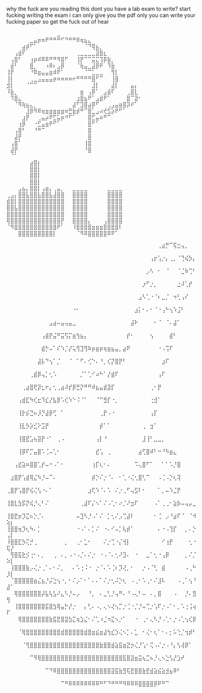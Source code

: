 why the fuck are you reading this dont you have a lab exam to write?
start fucking writing the exam i can only give you the pdf
only you can write your fucking paper so 
get the fuck out of hear 


⠀⠀⠀⠀⠀⠀⠀⠀⠀⠀⠀⠀⠀⣀⠀⠀⠀⠀⠀⠀⠀⠀⠀⠀⠀⠀⠀⠀⠀⠀⠀⠀⠀⠀⠀
⠀⠀⠀⠀⠀⠀⣀⣤⡶⠶⠟⠛⠛⠛⠋⠙⠛⠛⠿⢶⣦⣄⠀⠀⠀⠀⠀⠀⠀⠀⠀⠀⠀⠀⠀
⠀⠀⠀⠀⣴⡾⠋⠁⠀⠀⠀⠀⠀⠀⠀⠀⠀⠀⠀⠀⠈⠙⢿⣦⡀⠀⠀⠀⠀⠀⠀⠀⠀⠀⠀
⠀⠀⢠⣾⠏⠀⠀⠀⠀⠀⠀⠀⠀⠀⠀⠀⠀⠀⢀⣀⣀⣀⣀⣽⣿⣆⠀⠀⠀⠀⠀⠀⠀⠀⠀
⠀⢠⣿⠃⠀⠀⢰⡶⠾⠿⠿⠛⠛⠻⣿⠋⠀⠀⢸⡟⠉⠉⣭⣍⢹⡿⣷⡀⠀⠀⠀⠀⠀⠀⠀
⠀⣾⠃⠀⠀⠀⣿⡀⠀⠀⠰⠿⠆⣠⡿⠀⠀⠀⠈⢷⣤⣀⣼⡿⠟⠀⠹⣷⠀⠀⠀⠀⠀⠀⠀
⢸⡟⠀⠀⠀⠀⠘⠿⣶⣤⣤⣶⠾⠟⠁⠀⠀⠀⠀⠀⠈⠉⣁⣀⣀⠀⠀⢻⡇⠀⠀⠀⠀⠀⠀
⢸⡇⠀⠀⠀⠀⢀⣀⣠⣤⣤⣤⡶⠶⠶⠶⠶⠖⠛⠛⠛⠛⣿⠋⠉⠀⠀⢸⣿⠀⠀⠀⠀⠀⠀
⣺⡇⠀⠀⠀⠈⠉⠉⠀⠀⠀⠀⠀⠀⠀⠀⠀⠀⠀⠀⠀⠀⣸⡇⠀⠀⠀⣼⡇⠀⠀⠀⣤⡄⠀
⠸⣷⡀⠀⠀⠀⠀⠀⠀⠀⠀⠀⠀⠀⠀⠀⠀⠀⠀⣶⠀⢠⡿⠁⠀⣠⣾⠏⠀⠀⠀⢀⣿⣇⠀
⠀⠹⣿⣄⠀⠀⠀⠀⠀⠀⠀⠀⠀⠀⠀⠀⠀⠀⣰⣿⣦⠟⠁⣠⣾⠟⠁⠀⠀⠀⠀⣿⠉⣽⠂
⠀⠀⠈⠻⢷⣦⣄⡀⠀⠀⠀⠀⠀⠀⠀⠀⠀⣼⠋⣹⣿⣴⡿⠋⠀⠀⢀⣠⣤⣶⣿⡽⠞⠁⠀
⠀⠀⠀⠀⠀⣸⡿⠻⠿⢶⣶⣶⣶⣶⣶⠶⣛⣷⡾⠛⠉⣿⣁⣠⠴⢞⣫⡵⠟⠋⠁⠀⠀⠀⠀
⠀⠀⠀⠀⣰⡟⠀⠀⢀⣤⡴⠟⣋⣥⡶⠚⠋⠁⠀⠀⠀⣿⣋⣤⠶⠛⠉⠀⠀⠀⠀⠀⠀⠀⠀
⠀⠀⠀⢰⡿⠀⠀⠐⣋⣤⣶⠟⠋⠁⠀⠀⠀⠀⠀⠀⠀⣿⠋⠁⠀⠀⠀⠀⠀⠀⠀⠀⠀⠀⠀
⠀⠀⢠⣿⠃⠀⠀⠘⠛⠉⠀⠀⠀⠀⠀⠀⠀⠀⠀⠀⠀⣿⠀⠀⠀⠀⠀⠀⠀⠀⠀⠀⠀⠀⠀
⠀⠀⣼⡟⠀⠀⠀⠀⠀⠀⠀⠀⠀⠀⠀⠀⠀⠀⠀⠀⠀⣿⠀⠀⠀⠀⠀⠀⠀⠀⠀⠀⠀⠀⠀
⠀⢠⣿⠁⠀⠀⠀⠀⠀⠀⠀⠀⠀⠀⠀⠀⠀⠀⠀⠀⢸⣿⠀⠀⠀⠀⠀⠀⠀⠀⠀⠀⠀⠀⠀
⠀⣼⡟⠀⠀⠀⠀⠀⠀⠀⠀⠀⠀⠀⠀⠀⠀⠀⠀⠀⠘⣿⠀⠀⠀⠀⠀⠀⠀⠀⠀⠀⠀⠀⠀
⠀⠈⠁⠀⠀⠀⠀⠀⠀⠀⠀⠀⠀⠀⠀⠀⠀⠀⠀⠀⠀⠀⠀⠀⠀⠀⠀⠀⠀⠀⠀⠀⠀⠀⠀
⠀⠀⠀⠀⠀⠀⣴⣿⡆⠀⠀⠀⠀⠀⠀⠀⠀⠀⠀⠀⠀⠀⠀⠀⠀⠀⠀⠀⠀⠀
⠀⠀⠀⠀⠀⠀⣿⣿⡇⠀⠀⠀⠀⠀⠀⠀⠀⠀⠀⠀⠀⠀⠀⠀⠀⠀⠀⠀⠀⠀
⠀⠀⠀⠀⠀⠀⣿⣿⡇⠀⠀⠀⠀⠀⠀⠀⠀⠀⠀⠀⠀⠀⠀⠀⠀⠀⠀⠀⠀⠀
⠀⠀⠀⠀⠀⠀⣿⣿⡇⠀⠀⠀⠀⠀⠀⠀⠀⠀⠀⠀⠀⠀⠀⠀⠀⠀⠀⠀⠀⠀
⠀⠀⠀⣠⣦⡄⣿⣿⡇⢠⣶⡄⢀⣤⡀⠀⠀⣀⣀⣀⣀⠀⠀⠀⠀⠀⣀⣀⣀⣀
⢀⣠⡄⣿⣿⣧⣿⣿⣧⣿⣿⣧⣼⣿⣿⠀⠀⣿⣿⣿⣿⠀⠀⠀⠀⠀⣿⣿⣿⣿
⣾⣿⡇⣿⣿⣿⣿⣿⣿⣿⣿⣿⣿⣿⣿⠀⠀⣿⣿⣿⣿⠀⠀⠀⠀⠀⣿⣿⣿⣿
⣿⣿⣧⣿⣿⣿⣿⣿⣿⣿⣿⣿⣿⣿⣿⠀⠀⣿⣿⣿⣿⠀⠀⠀⠀⠀⣿⣿⣿⣿
⣿⣿⣿⣿⣿⣿⣿⣿⣿⣿⣿⣿⣿⣿⣿⠀⠀⣿⣿⣿⣿⠀⠀⠀⠀⠀⣿⣿⣿⣿
⢿⣿⣿⣿⣿⣿⣿⣿⣿⣿⣿⣿⣿⣿⡟⠀⠀⣿⣿⣿⣿⡄⠀⠀⠀⢠⣿⣿⣿⣿
⠈⠻⣿⣿⣿⣿⣿⣿⣿⣿⣿⣿⣿⠟⠁⠀⠀⠸⣿⣿⣿⣿⣶⣶⣶⣿⣿⣿⣿⠇
⠀⠀⠀⣿⣿⣿⣿⣿⣿⣿⣿⣿⡇⠀⠀⠀⠀⠀⠈⠻⠿⣿⣿⣿⣿⣿⠿⠟⠁⠀


⠀⠀⠀⠀⠀⠀⠀⠀⠀⠀⠀⠀⠀⠀⠀⠀⠀⠀⠀⠀⠀⠀⠀⠀⠀⠀⠀⠀⠀⠀⠀⠀⠀⠀⠀⠀⠀⠀⠀⢀⣴⡛⠉⢯⣒⢤⡀⠀⠀⠀⠀
⠀⠀⠀⠀⠀⠀⠀⠀⠀⠀⠀⠀⠀⠀⠀⠀⠀⠀⠀⠀⠀⠀⠀⠀⠀⠀⠀⠀⠀⠀⠀⠀⠀⠀⠀⠀⠀⢠⡖⢡⡐⡄⢀⡀⠈⢙⢮⡳⡄⠀⠀                                                                                              
⠀⠀⠀⠀⠀⠀⠀⠀⠀⠀⠀⠀⠀⠀⠀⠀⠀⠀⠀⠀⠀⠀⠀⠀⠀⠀⠀⠀⠀⠀⠀⠀⠀⠀⠀⠀⡠⠣⠀⠂⠀⠈⠀⠀⠈⣈⠷⢉⠃⠀⠀
⠀⠀⠀⠀⠀⠀⠀⠀⠀⠀⠀⠀⠀⠀⠀⠀⠀⠀⠀⠀⠀⠀⠀⠀⠀⠀⠀⠀⠀⠀⠀⠀⠀⠀⠀⡰⠋⡐⡀⠀⠀⠀⠀⠀⣐⠼⢁⡞⠀⠀⠀
⠀⠀⠀⠀⠀⠀⠀⠀⠀⠀⠀⠀⠀⠀⠀⠀⠀⠀⠀⠀⠀⠀⠀⠀⠀⠀⠀⠀⠀⠀⠀⠀⠀⠀⣠⠣⢁⠐⠈⠆⣀⡈⠀⠲⢃⢠⠎⠀⠀⠀⠀
⠀⠀⠀⠀⠀⠀⠀⠀⠀⠀⠀⠀⠀⠀⠀⠀⠀⠐⠂⠀⠀⠀⠀⠀⠀⠀⠀⠀⠀⠀⠀⠀⠀⣰⡅⠂⠄⠂⠈⠐⢠⠓⢢⠱⣨⠃⠀⠀⠀⠀⠀
⠀⠀⠀⠀⠀⠀⠀⠀⠀⠀⠀⣠⣴⠤⣤⢤⣤⣀⠀⠀⠀⠀⠀⠀⠀⠀⠀⠀⠀⠀⠀⠀⣼⠗⠀⠀⠀⠀⠂⠈⠀⠈⠄⣼⠁⠀⠀⠀⠀⠀⠀
⠀⠀⠀⠀⠀⠀⠀⠀⠀⢠⣾⡟⣬⠛⣭⢫⡍⣶⢳⣦⡄⠀⠀⠀⠀⠀⠀⠀⠀⠀⠀⡞⠂⠀⠀⠀⠀⢢⠀⠀⠀⠀⣾⠃⠀⠀⠀⠀⠀⠀⠀
⠀⠀⠀⠀⠀⠀⠀⠀⠀⣾⡓⠤⠁⠎⠱⡈⡜⢥⢻⣹⢻⠷⡶⣶⡶⢶⣶⣦⣤⡀⣴⠟⠀⠀⠀⠀⠀⠀⠀⠐⠠⢩⠏⠀⠀⠀⠀⠀⠀⠀⠀
⠀⠀⠀⠀⠀⠀⠀⠀⣼⡧⠙⢢⠁⡈⠀⠀⠈⠀⠁⠋⠄⢊⠑⠄⠘⡀⢎⡝⣿⡟⠃⠀⠀⠀⠀⠀⠀⠀⠀⠀⣰⠏⠀⠀⠀⠀⠀⠀⠀⠀⠀
⠀⠀⠀⠀⠀⠀⢀⣾⡿⢤⡁⢂⠡⠀⠀⠀⠀⠀⠀⡈⠁⢁⠊⠴⠓⠁⡜⣾⠏⠀⠀⠀⠀⠀⠀⠀⠀⠀⠀⢠⠏⠀⠀⠀⠀⠀⠀⠀⠀⠀⠀
⠀⠀⠀⠀⢀⣴⣿⢟⡽⣂⠖⡄⢂⢀⣴⠼⡞⡿⣛⡝⠛⠛⠾⣦⣤⣾⣽⡏⠀⠀⠀⠀⠀⠀⠀⠀⠀⢀⠂⡟⠀⠀⠀⠀⠀⠀⠀⠀⠀⠀⠀
⠀⠀⠀⢠⣾⣏⠳⢎⣖⠹⣎⡜⣧⡿⠡⢎⠱⠑⠨⠈⠁⠀⠀⠈⠉⣻⡏⠐⡀⠀⠀⠀⠀⠀⠀⠀⠀⢐⣺⠁⠀⠀⠀⠀⠀⠀⠀⠀⠀⠀⠀
⠀⠀⠀⢸⡗⡮⣙⠦⡸⡙⣼⡿⢋⠀⠁⠀⠀⠀⠀⠀⠀⠀⠀⠀⢀⡟⠠⠐⠀⠀⠀⠀⠀⠀⠀⠀⠀⢠⡏⠀⠀⠀⠀⠀⠀⠀⠀⠀⠀⠀⠀
⠀⠀⠀⢸⣇⡳⡵⣊⠕⣩⡟⠀⠀⠀⠀⠀⠀⠀⠀⠀⠀⠀⠀⠀⡾⠁⠁⠀⠀⠀⠀⠀⠀⠀⠀⢀⠀⣲⠁⠀⠀⠀⠀⠀⠀⠀⠀⠀⠀⠀⠀
⠀⠀⠀⢸⣿⣟⣡⢦⣽⡟⠐⠁⠀⢀⠠⠀⠀⠀⠀⠀⠀⠀⠀⢠⡇⠘⠀⠀⠀⠀⠀⠀⠀⠀⠀⣸⢸⠃⣀⣀⡀⠀⠀⠀⠀⠀⠀⠀⠀⠀⠀
⠀⠀⠀⢸⡿⠏⡉⣤⣿⠡⢈⠤⢁⠂⠀⠀⠀⠀⠀⠀⠀⠀⠀⣞⢡⠀⢀⠀⠀⠀⠀⠀⠀⠀⣴⢋⣿⠾⠃⠒⠘⠳⣶⣄⠀⠀⠀⠀⠀⠀⠀
⠀⠀⢠⣞⣵⠶⣿⣿⢁⡞⠤⠒⠠⠁⠂⠀⠀⠀⠀⠀⠀⠀⢰⡏⢆⠂⠄⠀⠀⠀⠀⠀⠀⠩⢄⣿⠋⠁⠀⠀⠁⠁⠡⡘⣿⠀⠀⠀⠀⠀⠀
⠀⣰⣿⡟⢡⣾⢿⣌⠳⡘⠤⠉⠄⠀⠀⠀⠀⠀⠀⠀⠀⠀⡾⡑⠌⡐⠈⠄⠀⠂⢁⠐⢌⢂⣿⢃⠉⠀⠀⠠⢈⠠⡑⢆⢽⠀⠀⠀⠀⠀⠀
⢀⣿⡟⢡⣿⡟⢮⢌⢣⠐⠄⠁⠀⠀⠀⠀⠀⠀⠀⠀⠀⣰⢏⠱⠈⠄⠡⠀⠌⡐⢀⠋⢤⣫⠇⠂⠀⠀⠀⠁⡀⠤⠱⣈⡟⠀⠀⠀⠀⠀⠀
⢸⣿⣇⣳⡯⡝⢮⡘⢄⠃⠌⠀⠀⠀⠀⠀⠀⠀⠀⢀⣼⠏⡌⠢⠁⠌⠠⢁⠂⠔⡈⠜⣲⠏⠀⠀⠀⠀⠠⠁⢀⢀⠂⣵⡷⠤⢤⡤⣀⠀⠀
⢸⣿⣟⡶⡹⣍⠦⡑⡈⠄⠀⠀⠀⠀⠀⠀⠀⠀⠤⣹⠣⡘⠠⠁⠌⠀⡁⢂⠌⡠⢉⣼⠇⠀⠀⠀⠀⠀⠂⢈⠀⡠⠘⣴⠏⠈⠀⠈⠺⢵⡆
⢸⣿⣿⢶⡹⢆⠳⠄⡁⠀⠀⠀⠀⠀⠀⠀⠀⠀⠐⠠⠁⠄⡁⠌⠀⠐⠄⠊⠤⡁⢧⡾⠁⠀⠀⠀⠀⠀⠀⠄⠐⠠⢹⡏⠀⠀⡀⠄⡑⢠⡇
⠸⣿⣿⣏⡳⢍⡚⢀⠀⠀⠀⠀⠀⠀⠀⡀⠀⠀⢀⠂⣁⠂⠀⠀⠀⠌⡐⢉⠐⡌⢺⡇⠀⠀⠀⠀⠀⠀⠀⠀⠊⢰⡟⠀⠀⠀⠀⢂⠐⢯⡜
⠀⢻⣿⣯⣗⡪⢐⠂⠄⡀⠀⠀⢀⠀⠄⡀⠠⠐⠠⡈⠄⠌⡐⠀⠐⠠⠈⠄⢂⠜⣹⠄⠀⠐⠀⠀⣀⠁⢂⠐⢠⡿⠀⠀⠀⠀⡀⠌⡈⠵⡇
⠀⢸⣿⣿⣿⣷⡠⢌⡐⢀⠁⠄⠂⠌⡀⠀⠀⠄⠡⢐⠨⠐⠀⡐⠈⠄⠡⢈⠆⡹⢜⡀⠂⠀⠀⡐⠠⠈⢃⠀⣾⠀⠀⠀⠀⠀⠠⢀⠓⡸⡇
⠀⠈⣿⣿⣿⣿⣿⣶⣌⣦⡘⡬⣑⢢⠐⡀⠂⠌⡠⠁⠂⠁⠄⠄⠁⠌⡐⢂⠬⡑⢆⠀⠠⢀⠂⠡⢀⠂⠌⣸⠧⠀⠀⠀⠠⢀⠁⢢⠘⣼⠁
⠀⠀⢿⣿⣿⣿⣿⣿⣿⡼⣧⢧⣣⠜⣄⠣⡘⠤⡠⠀⠀⠘⡀⠀⠄⣀⢃⡘⢤⠛⠄⠘⠠⢄⠃⠤⠀⠄⡀⣿⠀⠀⠀⠠⠀⠀⡘⠄⣻⢻⠀
⠀⠀⢸⣿⣿⣿⣿⣿⣿⣿⣯⣿⣳⢿⣤⡓⡜⡐⠀⠀⡄⢃⠄⠠⡀⢄⠢⢜⢢⡉⡐⢈⠐⡈⡘⠤⢉⡐⢡⠏⡐⠠⠁⠂⡀⠡⢐⢨⢴⠏⠀
⠀⠀⠀⢿⣿⣿⣿⣿⣿⣿⣿⣷⣯⣟⣿⣽⣳⣍⢶⣱⣌⠂⠌⢁⠰⣈⠲⣍⠢⡐⠁⠀⠀⠐⠀⢀⠂⢄⠣⡘⠠⢁⠂⡐⠠⢁⢢⢎⡿⠀⠀
⠀⠀⠀⠈⢿⣿⣿⣿⣿⣿⣿⣿⣿⣿⣾⣿⣿⣿⣿⣿⣾⣿⣶⣮⣶⣼⢳⣎⡱⢌⠢⡁⠄⣁⠀⠂⢌⠂⢆⠁⠂⠄⡂⠥⢑⡈⢲⡾⠃⠀⠀
⠀⠀⠀⠀⠈⢻⣿⣿⣿⣿⣿⣿⣿⣿⣿⣿⣿⣿⣿⣿⣿⣿⣿⣿⣷⣿⣿⣾⣵⣯⣶⣝⡲⢌⡘⢡⠂⢍⠠⠌⡐⠠⠘⡄⢣⢼⡿⠁⠀⠀⠀
⠀⠀⠀⠀⠀⠀⠉⠻⢿⣿⣿⣿⣿⣿⣿⣿⣿⣿⣿⣿⣿⣿⣿⣿⣿⣿⣿⣿⣿⣿⣯⣿⣽⣶⣭⢦⣉⠦⡘⢄⠢⣑⢣⡜⣱⠞⠀⠀⠀⠀⠀
⠀⠀⠀⠀⠀⠀⠀⠀⠀⠀⠉⠙⠿⣿⣿⣿⣿⣿⣿⣿⣿⣿⣿⣿⣿⣿⣿⣽⣯⣷⣻⢯⣟⣿⣿⣷⣟⣾⣵⣮⣵⣺⣦⠿⠃⠀⠀⠀⠀⠀⠀
⠀⠀⠀⠀⠀⠀⠀⠀⠀⠀⠀⠀⠀⠀⠉⠛⠿⠿⠿⠿⠿⠿⠿⠿⠛⠋⠙⠛⠛⠛⠻⠿⠿⠿⣿⣿⣿⣿⡿⠟⠛⠉⠀⠀⠀⠀⠀⠀⠀⠀⠀
